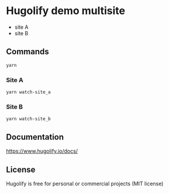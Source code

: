 # Hugolify demo multisite

- site A
- site B

## Commands

```
yarn
```

### Site A

```
yarn watch-site_a
```

### Site B

```
yarn watch-site_b
```

## Documentation

https://www.hugolify.io/docs/

## License

Hugolify is free for personal or commercial projects (MIT license)
